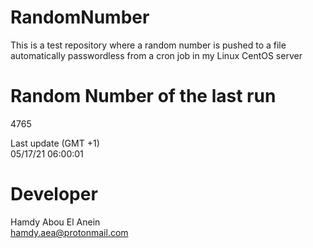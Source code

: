 # RandomNumber    
This is a test repository where a random number is pushed to a file automatically passwordless from a cron job in my Linux CentOS server    
# Random Number of the last run   
4765
      
Last update (GMT +1)    
05/17/21 06:00:01
# Developer    
Hamdy Abou El Anein   
hamdy.aea@protonmail.com
